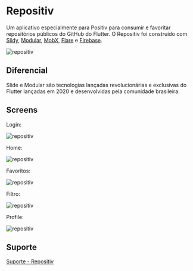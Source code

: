 # Repositiv


Um aplicativo especialmente para Positiv para consumir e favoritar repositórios públicos do GitHub do Flutter. O Repositiv foi construído com [Slidy](https://github.com/Flutterando/slidy/blob/master/README.md), [Modular](https://github.com/Flutterando/modular/blob/master/README.md), [MobX](https://pub.dev/packages/mobx), [Flare](https://rive.app) e [Firebase](https://console.firebase.google.com). 

![repositiv](https://raw.githubusercontent.com/swappin/repositiv/master/files/repositiv_arte_dark.jpg)


## Diferencial

Slide e Modular são tecnologias lançadas revolucionárias e exclusivas do Flutter lançadas em 2020 e desenvolvidas pela comunidade brasileira. 

## Screens

Login: 

![repositiv](https://raw.githubusercontent.com/swappin/repositiv/master/files/login.jpg)


Home: 

![repositiv](https://raw.githubusercontent.com/swappin/repositiv/master/files/home.jpg)


Favoritos: 

![repositiv](https://raw.githubusercontent.com/swappin/repositiv/master/files/favoritoes.jpg)


Filtro: 

![repositiv](https://raw.githubusercontent.com/swappin/repositiv/master/files/filtro.jpg)


Profile: 

![repositiv](https://raw.githubusercontent.com/swappin/repositiv/master/files/profile.jpg)



## Suporte
[Suporte - Repositiv](andre.lljr@live.com)
